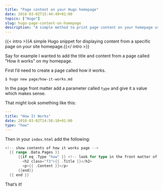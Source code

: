 ```yaml
---
title: "Page content on your Hugo homepage"
date: 2018-03-02T15:44:49+01:00
topics: ["Hugo"]
slug: hugo-page-content-on-homepage
description: "A simple method to print page content on your homepage using the Hugo static site generator."
---
```


{{< intro >}}A simple Hugo snippet for displaying content from a specific page on your site homepage.{{</ intro >}}

Say for example I wanted to add the title and content from a page called “How it works” on my homepage.

First I’d need to create a page called how it works.

```
$ hugo new page/how-it-works.md
```

In the page front matter add a parameter called `type` and give it a value which makes sense.

That might look something like this:

```yaml
---
title: "How It Works"
date: 2018-03-02T14:58:10+01:00
type: "how"
---
```

Then in your `index.html` add the following:

```go
<!-- show contents of how it works page -->
  {{ range .Data.Pages }}
      {{if eq .Type "how" }} <!-- look for type in the front matter of page -->
        <h2 class="f3">{{ .Title }}</h2>
        <p>{{ .Content }}</p>
      {{end}}
  {{ end }}

```

That’s it!
